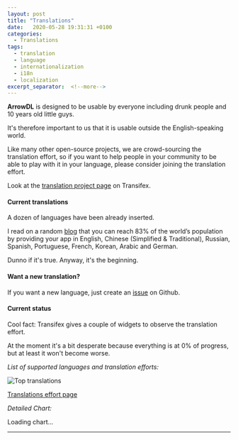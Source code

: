 ```yaml
---
layout: post
title: "Translations"
date:   2020-05-28 19:31:31 +0100
categories:
  - Translations
tags:
  - translation
  - language
  - internationalization
  - i18n
  - localization
excerpt_separator:  <!--more-->
---
```


**ArrowDL** is designed to be usable by everyone including drunk people and 10 years old little guys.

It's therefore important to us that it is usable outside the English-speaking world.

Like many other open-source projects, we are crowd-sourcing the translation effort,
so if you want to help people in your community to be able to play with it in your language,
please consider joining the translation effort.

Look at the [translation project page](https://www.transifex.com/arrowdl/arrowdl/) on Transifex.


#### Current translations

A dozen of languages have been already inserted.

I read on a random [blog](https://phrase.com/blog/posts/mobile-how-to-get-professional-software-translation/) that you can reach 83% of the world’s population by providing your app in English, Chinese (Simplified & Traditional), Russian, Spanish, Portuguese, French, Korean, Arabic and German.

Dunno if it's true. Anyway, it's the beginning.


#### Want a new translation?

If you want a new language, just create an [issue](https://github.com/setvisible/ArrowDL/issues) on Github.


#### Current status

Cool fact: Transifex gives a couple of widgets to observe the translation effort.

At the moment it's a bit desperate because everything is at 0% of progress, but at least it won't become worse.


_List of supported languages and translation efforts:_

<img alt="Top translations" src="https://www.transifex.com/projects/p/arrowdl/resource/main-application/chart/image_png">

[Translations effort page](https://www.transifex.com/arrowdl/arrowdl/widgets/)


_Detailed Chart:_

<section>
<script type="text/javascript" src="https://www.google.com/jsapi"></script>
<script type="text/javascript" src="https://www.transifex.com/_/charts/js/arrowdl/arrowdl/inc_js/main-application/"></script>
<div id="txchart-arrowdl-main-application">Loading chart...</div>
</section>


---
